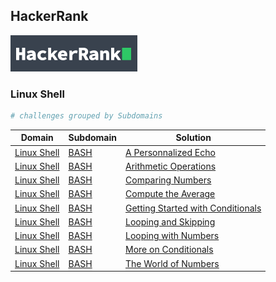 ## HackerRank

![image](/hackerrank.png)

### Linux Shell

```bash
# challenges grouped by Subdomains
```

| Domain                          | Subdomain                    | Solution                                                                                       |
| ------------------------------- | ---------------------------- | ---------------------------------------------------------------------------------------------- |
| [Linux Shell](./Linux%20Shell/) | [BASH](./Linux%20Shell/Bash) | [A Personnalized Echo](./Linux%20Shell/Bash/a-personalized-echo.sh)                            |
| [Linux Shell](./Linux%20Shell/) | [BASH](./Linux%20Shell/Bash) | [Arithmetic Operations](./Linux%20Shell/Bash/arithmetic-operations.sh)                         |
| [Linux Shell](./Linux%20Shell/) | [BASH](./Linux%20Shell/Bash) | [Comparing Numbers](./Linux%20Shell/Bash/comparing-numbers.sh)                                 |
| [Linux Shell](./Linux%20Shell/) | [BASH](./Linux%20Shell/Bash) | [Compute the Average](./Linux%20Shell/Bash/compute-the-average.sh)                             |
| [Linux Shell](./Linux%20Shell/) | [BASH](./Linux%20Shell/Bash) | [Getting Started with Conditionals](./Linux%20Shell/Bash/getting-started-with-conditionals.sh) |
| [Linux Shell](./Linux%20Shell/) | [BASH](./Linux%20Shell/Bash) | [Looping and Skipping](./Linux%20Shell/Bash/looping-and-skipping.sh)                           |
| [Linux Shell](./Linux%20Shell/) | [BASH](./Linux%20Shell/Bash) | [Looping with Numbers](./Linux%20Shell/Bash/looping-with-numbers.sh)                           |
| [Linux Shell](./Linux%20Shell/) | [BASH](./Linux%20Shell/Bash) | [More on Conditionals](./Linux%20Shell/Bash/more-on-conditionals.sh)                           |
| [Linux Shell](./Linux%20Shell/) | [BASH](./Linux%20Shell/Bash) | [The World of Numbers](./Linux%20Shell/Bash/the-world-of-numbers.sh)                           |
